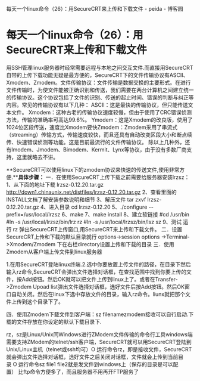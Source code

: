 每天一个linux命令（26）：用SecureCRT来上传和下载文件 - peida - 博客园

#  每天一个linux命令（26）：用SecureCRT来上传和下载文件

用SSH管理linux服务器时经常需要远程与本地之间交互文件.而直接用SecureCRT自带的上传下载功能无疑是最方便的，SecureCRT下的文件传输协议有ASCII、Xmodem、Zmodem。文件传输协议：文件传输是数据交换的主要形式。在进行文件传输时，为使文件能被正确识别和传送，我们需要在两台计算机之间建立统一的传输协议。这个协议包括了文件的识别、传送的起止时间、错误的判断与纠正等内容。常见的传输协议有以下几种： ASCII：这是最快的传输协议，但只能传送文本文件。 Xmodem：这种古老的传输协议速度较慢，但由于使用了CRC错误侦测方法，传输的准确率可高达99.6%。 Ymodem：这是Xmodem的改良版，使用了1024位区段传送，速度比Xmodem要快Zmodem：Zmodem采用了串流式（streaming）传输方式，传输速度较快，而且还具有自动改变区段大小和断点续传、快速错误侦测等功能。这是目前最流行的文件传输协议。 除以上几种外，还有Imodem、Jmodem、Bimodem、Kermit、Lynx等协议，由于没有多数厂商支持，这里就略去不讲。

**SecureCRT可以使用linux下的zmodem协议来快速的传送文件,使用非常方便.****具体步骤：**
一．在使用SecureCRT上传下载之前需要给服务器安装lrzsz：
1、从下面的地址下载 lrzsz-0.12.20.tar.gz
http://down1.chinaunix.net/distfiles/lrzsz-0.12.20.tar.gz
2、查看里面的INSTALL文档了解安装参数说明和细节
3、解压文件
tar zxvf lrzsz-0.12.20.tar.gz
4、进入目录
cd lrzsz-0.12.20
5、./configure --prefix=/usr/local/lrzsz
6、make
7、make install
8、建立软链接
#cd /usr/bin
#ln -s /usr/local/lrzsz/bin/lrz rz
#ln -s /usr/local/lrzsz/bin/lsz sz
9、测试
运行 rz 弹出SecureCRT上传窗口,用SecureCRT来上传和下载文件。
二．设置SecureCRT上传和下载的默认目录就行
options->session options ->Terminal->Xmodem/Zmodem 下在右栏directory设置上传和下载的目录
三．使用Zmodem从客户端上传文件到linux服务器

1.在用SecureCRT登陆linux终端.2.选中你要放置上传文件的路径，在目录下然后输入rz命令,SecureCRT会弹出文件选择对话框，在查找范围中找到你要上传的文件，按Add按钮。然后OK就可以把文件上传到linux上了。或者在Transfer->Zmodem Upoad list弹出文件选择对话框，选好文件后按Add按钮。然后OK窗口自动关闭。然后在linux下选中存放文件的目录，输入rz命令。liunx就把那个文件上传到这个目录下了。

四．使用Zmodem下载文件到客户端：sz filenamezmodem接收可以自行启动.下载的文件存放在你设定的默认下载目录下.

rz，sz是Linux/Unix同Windows进行ZModem文件传输的命令行工具windows端需要支持ZModem的telnet/ssh客户端，SecureCRT就可以用SecureCRT登陆到Unix/Linux主机（telnet或ssh均可）O 运行命令rz，即是接收文件，SecureCRT就会弹出文件选择对话框，选好文件之后关闭对话框，文件就会上传到当前目录 O 运行命令sz file1 file2就是发文件到windows上（保存的目录是可以配置） 比ftp命令方便多了，而且服务器不用再开FTP服务了